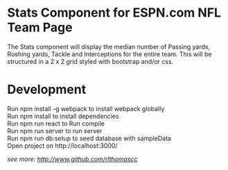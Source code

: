 <h1>Stats Component for ESPN.com NFL Team Page</h1>
The Stats component will display the median number of Passing yards, Rushing yards, Tackle and Interceptions for the entire team. This will be structured in a 2 x 2 grid styled with bootstrap and/or css.


<h1>Development</h1>
<p>
Run npm install -g webpack to install webpack globally <br>
Run npm install to install dependencies <br>
Run npm run react to Run compile <br>
Run npm run server to run server <br>
Run npm run db:setup to seed database with sampleData <br>
Open project on http://localhost:3000/ <br>
</p>


<i> see more: http://www.github.com/rlthomascc </i>
